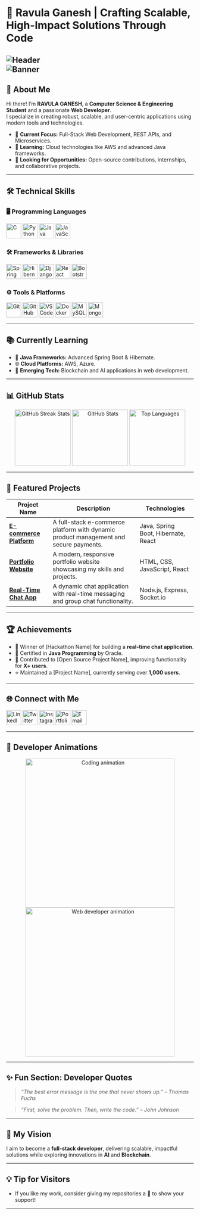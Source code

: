 # 🌟 Ravula Ganesh | Crafting Scalable, High-Impact Solutions Through Code  

![Header](https://user-images.githubusercontent.com/0000000/placeholder.gif)  
![Banner](https://user-images.githubusercontent.com/0000000/your-custom-banner.png) 
---

## 👋 About Me  

Hi there! I’m **RAVULA GANESH**, a **Computer Science & Engineering Student** and a passionate **Web Developer**.  
I specialize in creating robust, scalable, and user-centric applications using modern tools and technologies.  

- 🔭 **Current Focus:** Full-Stack Web Development, REST APIs, and Microservices.  
- 🌱 **Learning:** Cloud technologies like AWS and advanced Java frameworks.  
- 🤝 **Looking for Opportunities:** Open-source contributions, internships, and collaborative projects.  

---

## 🛠️ Technical Skills  

### 🖥️ **Programming Languages**  
<div>
  <img src="https://img.icons8.com/color/48/c-programming.png" title="C" width="40">
  <img src="https://img.icons8.com/color/48/python.png" title="Python" width="40">
  <img src="https://img.icons8.com/color/48/java-coffee-cup-logo.png" title="Java" width="40">
  <img src="https://img.icons8.com/color/48/javascript.png" title="JavaScript" width="40">
</div>

### 🛠️ **Frameworks & Libraries**  
<div>
  <img src="https://img.icons8.com/color/48/spring-logo.png" title="Spring Boot" width="40">
  <img src="https://img.icons8.com/color/48/hibernate.png" title="Hibernate" width="40">
  <img src="https://img.icons8.com/color/48/django.png" title="Django" width="40">
  <img src="https://img.icons8.com/plasticine/48/react.png" title="React" width="40">
  <img src="https://img.icons8.com/color/48/bootstrap.png" title="Bootstrap" width="40">
</div>

### ⚙️ **Tools & Platforms**  
<div>
  <img src="https://img.icons8.com/color/48/git.png" title="Git" width="40">
  <img src="https://img.icons8.com/material-outlined/48/github.png" title="GitHub" width="40">
  <img src="https://img.icons8.com/color/48/visual-studio-code-2019.png" title="VSCode" width="40">
  <img src="https://img.icons8.com/color/48/docker.png" title="Docker" width="40">
  <img src="https://img.icons8.com/color/48/mysql-logo.png" title="MySQL" width="40">
  <img src="https://img.icons8.com/color/48/mongodb.png" title="MongoDB" width="40">
</div>

---

## 📚 Currently Learning  

- 🌟 **Java Frameworks:** Advanced Spring Boot & Hibernate.  
- 🌐 **Cloud Platforms:** AWS, Azure.  
- 🔗 **Emerging Tech:** Blockchain and AI applications in web development.  

---

## 📊 GitHub Stats  

<div align="center">
  <img src="https://github-readme-streak-stats.herokuapp.com/?user=YourUsername&theme=radical" alt="GitHub Streak Stats" height="150">
  <img src="https://github-readme-stats.vercel.app/api?username=YourUsername&show_icons=true&theme=radical" alt="GitHub Stats" height="150">
  <img src="https://github-readme-stats.vercel.app/api/top-langs/?username=YourUsername&layout=compact&theme=radical" alt="Top Languages" height="150">
</div>

---

## 🚀 Featured Projects  

| Project Name             | Description                                                                                             | Technologies                         |  
|--------------------------|---------------------------------------------------------------------------------------------------------|-------------------------------------|  
| **[E-commerce Platform](https://github.com/YourUsername/EcommercePlatform)** | A full-stack e-commerce platform with dynamic product management and secure payments.            | Java, Spring Boot, Hibernate, React |  
| **[Portfolio Website](https://github.com/YourUsername/PortfolioWebsite)**   | A modern, responsive portfolio website showcasing my skills and projects.                        | HTML, CSS, JavaScript, React        |  
| **[Real-Time Chat App](https://github.com/YourUsername/RealTimeChatApp)**   | A dynamic chat application with real-time messaging and group chat functionality.                 | Node.js, Express, Socket.io         |  

---

## 🏆 Achievements  

- 🥇 Winner of [Hackathon Name] for building a **real-time chat application**.  
- 📜 Certified in **Java Programming** by Oracle.  
- 🌟 Contributed to [Open Source Project Name], improving functionality for **X+ users**.  
- ⭐ Maintained a [Project Name], currently serving over **1,000 users**.  

---

## 🌐 Connect with Me  

<div>
  <a href="https://www.linkedin.com/in/your-profile"><img src="https://img.icons8.com/color/48/linkedin.png" title="LinkedIn" width="40"></a>
  <a href="https://twitter.com/your-profile"><img src="https://img.icons8.com/color/48/twitter.png" title="Twitter" width="40"></a>
  <a href="https://www.instagram.com/your-profile"><img src="https://img.icons8.com/color/48/instagram-new.png" title="Instagram" width="40"></a>
  <a href="https://yourportfolio.com"><img src="https://img.icons8.com/ios-filled/50/portfolio.png" title="Portfolio" width="40"></a>
  <a href="mailto:youremail@example.com"><img src="https://img.icons8.com/color/48/gmail.png" title="Email" width="40"></a>
</div>

---

## 🎨 Developer Animations  

<div align="center">
  <img src="https://media.giphy.com/media/L8K62iTDkzGX6/giphy.gif" width="400" alt="Coding animation">  
  <img src="https://media.giphy.com/media/ZVik7pBtu9dNS/giphy.gif" width="400" alt="Web developer animation">  
</div>

---

## ✨ Fun Section: Developer Quotes  

> *“The best error message is the one that never shows up.” – Thomas Fuchs*  

> *“First, solve the problem. Then, write the code.” – John Johnson*  

---

## 🚀 My Vision  

I aim to become a **full-stack developer**, delivering scalable, impactful solutions while exploring innovations in **AI** and **Blockchain**.  

---

## 💡 Tip for Visitors  

- If you like my work, consider giving my repositories a 🌟 to show your support!  

---
